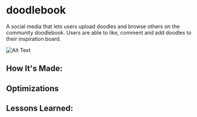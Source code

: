 # doodlebook
A social media that lets users upload doodles and browse others on the community doodlebook. Users are able to like, comment and add doodles to their inspiration board.

![Alt Text](https://i.ibb.co/wsm31Qt/Screenshot-2022-12-11-at-19-40-13.png)

## How It's Made:




## Optimizations




## Lessons Learned:




